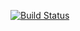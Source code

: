 [![Build Status](https://travis-ci.org/lieroz/bmstu-rsoi-lab1-ci-cd.svg?branch=master)](https://travis-ci.org/lieroz/bmstu-rsoi-lab1-ci-cd)

